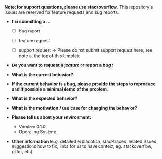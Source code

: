 **Note: for support questions, please use stackoverflow**. This repository's issues are reserved for feature requests and bug reports.

* **I'm submitting a ...**
  - [ ] bug report
  - [ ] feature request
  - [ ] support request => Please do not submit support request here, see note at the top of this template.


* **Do you want to request a *feature* or report a *bug*?**



* **What is the current behavior?**



* **If the current behavior is a bug, please provide the steps to reproduce and if possible a minimal demo of the problem**. 



* **What is the expected behavior?**



* **What is the motivation / use case for changing the behavior?**



* **Please tell us about your environment:**
  
  - Version: 0.1.0
  - Operating System:


* **Other information** (e.g. detailed explanation, stacktraces, related issues, suggestions how to fix, links for us to have context, eg. stackoverflow, gitter, etc)
